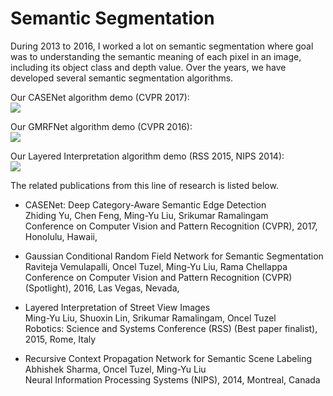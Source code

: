 # Semantic Segmentation

During 2013 to 2016, I worked a lot on semantic segmentation where goal was to understanding the semantic meaning of each pixel in an image, including its object class and depth value. Over the years, we have developed several semantic segmentation algorithms. 

Our CASENet algorithm demo (CVPR 2017): </br>
[![](https://img.youtube.com/vi/BNE1hAP6Qho/0.jpg)](https://www.youtube.com/watch?v=BNE1hAP6Qho) 

Our GMRFNet algorithm demo (CVPR 2016): </br>
[![](https://img.youtube.com/vi/gQqefK_0Xsw/0.jpg)](https://www.youtube.com/watch?v=gQqefK_0Xsw) 

Our Layered Interpretation algorithm demo (RSS 2015, NIPS 2014): </br>
[![](https://img.youtube.com/vi/Tmka4kbETXw/0.jpg)](https://www.youtube.com/watch?v=Tmka4kbETXw) 

The related publications from this line of research is listed below.  

- CASENet: Deep Category-Aware Semantic Edge Detection </br>
  Zhiding Yu, Chen Feng, Ming-Yu Liu, Srikumar Ramalingam </br>
  Conference on Computer Vision and Pattern Recognition (CVPR), 2017, Honolulu, Hawaii,  

- Gaussian Conditional Random Field Network for Semantic Segmentation </br>
  Raviteja Vemulapalli, Oncel Tuzel, Ming-Yu Liu, Rama Chellappa </br>
  Conference on Computer Vision and Pattern Recognition (CVPR) (Spotlight), 2016, Las Vegas, Nevada, 

- Layered Interpretation of Street View Images </br>
  Ming-Yu Liu, Shuoxin Lin, Srikumar Ramalingam, Oncel Tuzel </br>
  Robotics: Science and Systems Conference (RSS) (Best paper finalist), 2015, Rome, Italy

- Recursive Context Propagation Network for Semantic Scene Labeling </br>
  Abhishek Sharma, Oncel Tuzel, Ming-Yu Liu </br>
  Neural Information Processing Systems (NIPS), 2014, Montreal, Canada
